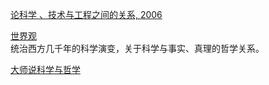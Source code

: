 [论科学 、技术与工程之间的关系, 2006](http://www.cnki.com.cn/Article/CJFDTOTAL-KXBZ200603005.htm)

[世界观](https://book.douban.com/subject/30379527/)  
统治西方几千年的科学演变，关于科学与事实、真理的哲学关系。

[大师说科学与哲学](https://book.douban.com/subject/27041829/)